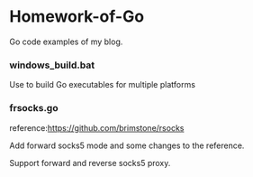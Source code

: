 # Homework-of-Go
Go code examples of my blog.

### windows_build.bat

Use to build Go executables for multiple platforms

### frsocks.go

reference:https://github.com/brimstone/rsocks

Add forward socks5 mode and some changes to the reference.

Support forward and reverse socks5 proxy.
